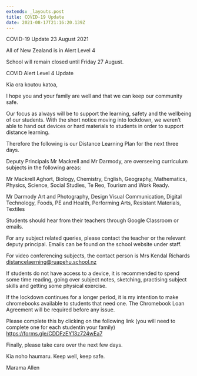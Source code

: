 ```yaml
---
extends: _layouts.post
title: COVID-19 Update
date: 2021-08-17T21:16:20.139Z
---
```

COVID-19 Update 23 August 2021

All of New Zealand is in Alert Level 4

School will remain closed until Friday 27 August.

COVID Alert Level 4 Update

Kia ora koutou katoa,

I hope you and your family are well and that we can keep our community safe. 

Our focus as always will be to support the learning, safety and the wellbeing of our students. With the short notice moving into lockdown, we weren’t able to hand out devices or hard materials to students in order to support distance learning.

Therefore the following is our Distance Learning Plan for the next three days. 

Deputy Principals Mr Mackrell and Mr Darmody, are overseeing curriculum subjects in the following areas:

Mr Mackrell	Aghort, Biology, Chemistry, English, Geography, Mathematics, Physics, Science, Social Studies, Te Reo, Tourism and Work Ready. 

Mr Darmody	Art and Photography, Design Visual Communication, Digital Technology, Foods, PE and Health, Performing Arts, Resistant Materials, Textiles

Students should hear from their teachers through Google Classroom or emails.

For any subject related queries, please contact the teacher or the relevant deputy principal. Emails can be found on the school website under staff. 

For video conferencing subjects, the contact person is Mrs Kendal Richards distancelaerning@ruapehu.school.nz

If students do not have access to a device, it is recommended to spend some time reading, going over subject notes, sketching, practising subject skills and getting some physical exercise. 

 If the lockdown continues for a longer period, it is my intention to make chromebooks available to students that need one. The Chromebook Loan Agreement will be required before any issue. 

Please complete this by clicking on the following link (you will need to complete one for each studentin your family) <https://forms.gle/CDDFzEY13z724wEa7>

Finally, please take care over the next few days. 

 Kia noho haumaru. Keep well, keep safe.

Marama Allen
